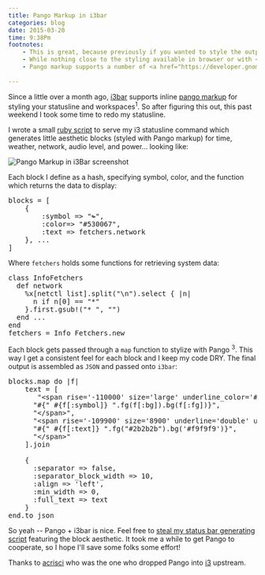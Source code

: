 ```yaml
---
title: Pango Markup in i3bar
categories: blog
date: 2015-03-20
time: 9:38Pm
footnotes:
    - This is great, because previously if you wanted to style the output of <code>i3status</code> or your <code>status_command</code> in i3, you were limited to setting only foreground colors. Now you have all of Pango markup at your disposal.
    - While nothing close to the styling available in browser or with <a href="https://github.com/Lokaltog/candybar">candybar</a>, this is a monumental improvement from i3bar's previous styling support.
    - Pango markup supports a number of <a href="https://developer.gnome.org/pango/stable/PangoMarkupFormat.html">text attribute styling options</a>, including background, forgroung color, and underlining.
    
---
```


Since a little over a month ago, [i3bar](http://i3wm.org/i3bar/manpage.html) supports inline [pango markup](https://github.com/i3/i3/issues/1468) for styling your statusline and workspaces<sup>1</sup>.  So after figuring this out, this past weekend I took some time to redo my statusline. 

I wrote a small [ruby script](https://github.com/mil/home/blob/master/Scripts/Utilities/json-bar) to serve my i3 statusline command which generates little aesthetic blocks (styled with Pango markup) for time, weather, network, audio level, and power... looking like: 

![Pango Markup in i3Bar screenshot](/blog/Pango-Markup-in-i3bar/bar.png)

Each block I define as a hash, specifying symbol, color, and the function which returns the data to display:

<pre class='sh_ruby'>
blocks = [
    {
        :symbol => "↬",
        :color=> "#530067",
        :text => fetchers.network
    }, ...
]
</pre>

Where `fetchers` holds some functions for retrieving system data:
<pre class='sh_ruby'>
class InfoFetchers
  def network
    %x[netctl list].split("\n").select { |n| 
      n if n[0] == "*"
    }.first.gsub!("* ", "")
  end ...
end
fetchers = Info_Fetchers.new
</pre>

Each block gets passed through a `map` function to stylize with Pango <sup>3</sup>. This way I get a consistent feel for each block and I keep my code DRY. The final output is assembled as `JSON` and passed onto `i3bar`:

<pre class='sh_javascript'>
blocks.map do |f|
    text = [
       "&lt;span rise='-110000' size='large' underline_color='#ffffff' underline='double'&gt;",
      "#{" #{f[:symbol]} ".fg(f[:bg]).bg(f[:fg])}",
      "&lt;/span&gt;",
      "&lt;span rise='-109900' size='8900' underline='double' underline_color='#ececec'&gt;",
      "#{" #{f[:text]} ".fg("#2b2b2b").bg('#f9f9f9')}",
      "&lt;/span&gt;"
    ].join

    {
      :separator => false,
      :separator_block_width => 10,
      :align => 'left',
      :min_width => 0,
      :full_text => text
    }
end.to_json
</pre>

So yeah -- Pango + i3bar is nice. Feel free to [steal my status bar generating script](https://github.com/mil/home/blob/master/Scripts/Utilities/json-bar) featuring the block aesthetic. It took me a while to get Pango to cooperate, so I hope I'll save some folks some effort! 

Thanks to [acrisci](https://github.com/acrisci) who was the one who dropped Pango into [i3](https://i3wm.org/) upstream.
